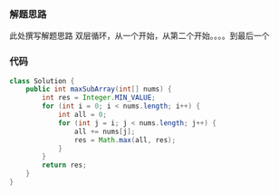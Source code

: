 ### 解题思路
此处撰写解题思路
双层循环，从一个开始，从第二个开始。。。。到最后一个
### 代码

```java
class Solution {
    public int maxSubArray(int[] nums) {
        int res = Integer.MIN_VALUE;
        for (int i = 0; i < nums.length; i++) {
            int all = 0;
            for (int j = i; j < nums.length; j++) {
                all += nums[j];
                res = Math.max(all, res);
            }
        }
        return res;
    }
}
```